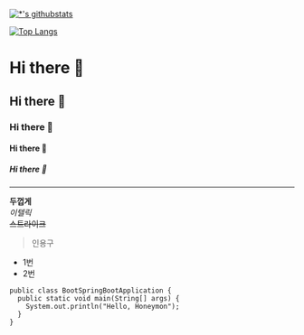 [![*'s githubstats](https://github-readme-stats.vercel.app/api?username=chujaeyeong&show_icons=true&theme=radical)](https://github.com/chujaeyeong)

[![Top Langs](https://github-readme-stats.vercel.app/api/top-langs/?username=chujaeyeong&layout=compact)](https://github.com/chujaeyeong/github-readme-stats)

# Hi there 👋
## Hi there 👋
### Hi there 👋
#### Hi there 👋
##### Hi there 👋
---
**두껍게** <br>
*이텔릭* <br>
~~스트라이크~~ <br>

> 인용구 <br>
* 1번
* 2번

```
public class BootSpringBootApplication {
  public static void main(String[] args) {
    System.out.println("Hello, Honeymon");
  }
}
```

